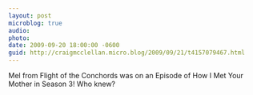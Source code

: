 ```yaml
---
layout: post
microblog: true
audio: 
photo: 
date: 2009-09-20 18:00:00 -0600
guid: http://craigmcclellan.micro.blog/2009/09/21/t4157079467.html
---
```

Mel from Flight of the Conchords was on an Episode of How I Met Your Mother in Season 3!  Who knew?
